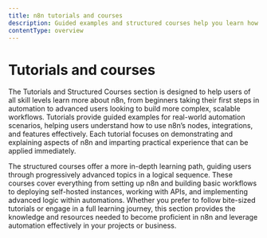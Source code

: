 ```yaml
---
title: n8n tutorials and courses
description: Guided examples and structured courses help you learn how to create n8n workflow automations
contentType: overview
---
```


# Tutorials and courses

The Tutorials and Structured Courses section is designed to help users of all skill levels learn more about n8n, from beginners taking their first steps in automation to advanced users looking to build more complex, scalable workflows. Tutorials provide guided examples for real-world automation scenarios, helping users understand how to use n8n’s nodes, integrations, and features effectively. Each tutorial focuses on demonstrating and explaining aspects of n8n and imparting practical experience that can be applied immediately.

The structured courses offer a more in-depth learning path, guiding users through progressively advanced topics in a logical sequence. These courses cover everything from setting up n8n and building basic workflows to deploying self-hosted instances, working with APIs, and implementing advanced logic within automations. Whether you prefer to follow bite-sized tutorials or engage in a full learning journey, this section provides the knowledge and resources needed to become proficient in n8n and leverage automation effectively in your projects or business.

